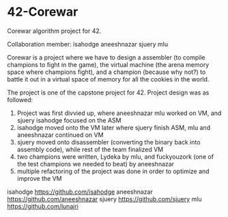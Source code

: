 # 42-Corewar
Corewar algorithm project for 42. 

Collaboration member: isahodge aneeshnazar sjuery mlu

Corewar is a project where we have to design a assembler (to compile champions to fight in the game), the virtual machine (the arena memory space where champions fight), and a champion (because why not?) to battle it out in a virtual space of memory for all the cookies in the world. 

The project is one of the capstone project for 42. Project design was as followed:
1) Project was first divvied up, where aneeshnazar mlu worked on VM, and sjuery isahodge focused on the ASM
2) isahodge moved onto the VM later where sjuery finish ASM, mlu and aneeshnazar continued on VM
3) sjuery moved onto disassembler (converting the binary back into assembly code), while rest of the team finalized VM
4) two champions were written, Lydeka by mlu, and fuckyouzork (one of the test champions we needed to beat) by aneeshnazar
5) multiple refactoring of the project was done in order to optimize and improve the VM

isahodge https://github.com/isahodge
aneeshnazar https://github.com/aneeshnazar
sjuery https://github.com/sjuery
mlu https://github.com/lunairi
